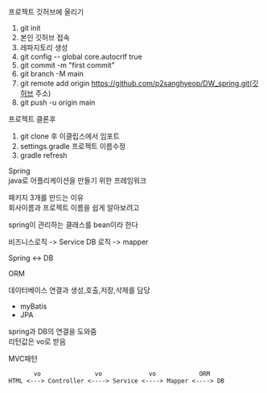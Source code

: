 프로젝트 깃허브에 올리기

1. git init
2. 본인 깃허브 접속
3. 레파지토리 생성
4. git config -- global core.autocrlf true
5. git commit -m "first commit"
6. git branch -M main
7. git remote add origin https://github.com/p2sanghyeop/DW_spring.git(깃허브 주소)
8. git push -u origin main

프로젝트 클론후

1. git clone 후 이클립스에서 임포트
2. settings.gradle 프로젝트 이름수정
3. gradle refresh

 Spring  
 java로 어플리케이션을 만들기 위한 프레임워크
 
 패키지 3개를 만드는 이유  
 회사이름과 프로젝트 이름을 쉽게 알아보려고

spring이 관리하는 클래스를 bean이라 한다


비즈니스로직 -> Service
DB 로직 -> mapper

Spring <-> DB 

ORM  

데이터베이스 연결과 생성,호출,저장,삭제를 담당

- myBatis  
- JPA

spring과 DB의 연결을 도와줌  
리턴값은 vo로 받음  

MVC패턴

           vo               vo             vo            ORM
    HTML <---> Controller <----> Service <----> Mapper <----> DB
